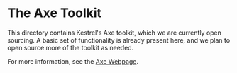 The Axe Toolkit
===============================

This directory contains Kestrel's Axe toolkit, which we are currently
open sourcing.  A basic set of functionality is already present here,
and we plan to open source more of the toolkit as needed.

For more information, see the [Axe Webpage][Axe].

[Axe]: https://kestrel.edu/research/axe/